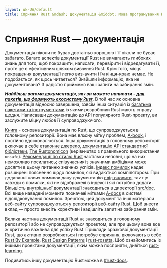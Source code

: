 ```yaml
---
layout: uk-UA/default
title: Сприяння Rust &mdash; документація &middot; Мова програмування Rust
---
```


# Сприяння Rust &mdash; документація

Документація ніколи не буває достатньо хорошою і її ніколи не буває забагато.
Багато аспектів документації Rust не вимагають глибоких знань для того, щоб
покращити, написати, перевірити і відредагувати її, проте це є ефективним шляхом
вивчення Rust. Крім того, місця покращення документації легко визначити і їм кінця-краю немає.
Не подобається, як щось читається? Знайшли інформацію, яка не документована?
З радістю приймемо ваші запити на забирання змін.

***Найбільш вагома документація, яку ви можете написати - [для пакетів, що формують
екосистему Rust][crate_docs]***. В той час як основна документація відносно завершена,
зовсім інша ситуація із [багатьма пакетами та інструментами][awesome-rust] із якими розробники Rust
мають справу щодня. Написавши документацію до API популярного Rust-проекту,
ви заслужите міцну любов її супроводжуючого.

[Книга][The Book] - основна документація по Rust, що супроводжується в
головному репозиторії. Вона має власну мітку проблем, [A-book], і постійно
вдосконалюється. Інша документація в головному репозиторії включає в себе
[еталонне джерело][The Rust Reference], [документацію API
стандартної бібліотеки][std], [The Rustonomicon] (керівництво з правильного
використання `unsafe`). [Рекомендації по стилю Rust][Rust Style Guidelines] 
настільки неповні, що на них неможливо посилатись; співучасник із значними амбіціями
може досягти в цьому питанню значних успіхів. [Індекс помилок][err] надає розширені пояснення
щодо помилок, які видаються компілятором. При додаванні нових помилок дану
документацію [слід оновити][err-issue], так що завжди є помилки, які
не відображені в індексі і які потрібно додати. Більшість внутрішньої
документації знаходиться в директорії [src/doc]. Всі вище наведені моменти
позначені мітками [A-docs] в системі відслідковування помилок. Зрештою, цей документ
та інші матеріали веб-сайту супроводжуються у [репозиторії веб-сайту Rust][Rust website Git repository].
Щоб внести вклад &mdash; просто внесіть корективи і надішліть запит на забирання змін.

Велика частина документації Rust не знаходиться в головному репозиторії
або не супроводжується проектом, але при цьому вона все ж критично важлива
для успіху Rust. Приклади зразкової документації Rust, що активно розробляється
і потребує сприяння, включають в себе [Rust By Example], [Rust Design Patterns] і [rust-rosetta].
Щоб ознайомитись із іншими проектами документації, яким можна посприяти, дивіться [rust-learning].

Подивитись іншу документацію Rust можна в [#rust-docs].

<!--
TODO: blogging, translation
-->

[#rust-docs]: https://client00.chat.mibbit.com/?server=irc.mozilla.org&channel=%23rust-docs
[A-book]: https://github.com/rust-lang/rust/issues?q=is%3Aopen+is%3Aissue+label%3AA-book
[A-docs]: https://github.com/rust-lang/rust/issues?q=is%3Aopen+is%3Aissue+label%3AA-docs
[Rust By Example]: https://github.com/rust-lang/rust-by-example
[Rust Design Patterns]: https://github.com/nrc/patterns
[Rust Style Guidelines]: https://doc.rust-lang.org/style/index.html
[The Book]: https://doc.rust-lang.org/book/index.html
[The Rust Reference]: https://doc.rust-lang.org/reference
[The Rustonomicon]: https://doc.rust-lang.org/nomicon/index.html
[awesome-rust]: https://github.com/kud1ing/awesome-rust
[crate_docs]: https://users.rust-lang.org/t/lets-talk-about-ecosystem-documentation/2791
[err-issue]: https://github.com/rust-lang/rust/issues/24407
[err]: https://doc.rust-lang.org/error-index.html
[rust-learning]: https://github.com/ctjhoa/rust-learning
[rust-rosetta]: https://github.com/Hoverbear/rust-rosetta
[src/doc]: https://github.com/rust-lang/rust/tree/master/src/doc
[std]: https://doc.rust-lang.org/std/index.html
[Rust website Git repository]: https://github.com/rust-lang/rust-www
